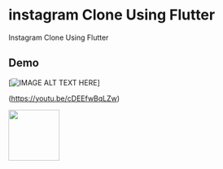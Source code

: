 # instagram Clone Using Flutter

Instagram Clone Using Flutter

## Demo


[![IMAGE ALT TEXT HERE](https://img.youtube.com/vi/cDEEfwBqLZw/0.jpg)]

(https://youtu.be/cDEEfwBqLZw)


<img src="https://i.imgur.com/bXol1n0.png" width="100">

